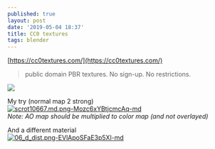 ```yaml
---
published: true
layout: post
date: '2019-05-04 18:37'
title: CC0 textures
tags: blender 
---
```

[https://cc0textures.com/](https://cc0textures.com/)

> public domain PBR textures. No sign-up. No restrictions.

<div style="width:500px;">
<a href="https://cc0textures.com/view.php?tex=Rock16"><img src="https://cdn.struffelproductions.com/file/cc0texturesimages/textures/Sphere/1024/Rock16.png"></a>
</div>

My try (normal map 2 strong)   
[![scrot10667.md.png-Mozc6xYBtjcmcAq-md](https://images.weserv.nl/?url=https://i.imgur.com/eh4tszEl.png)](https://images.weserv.nl/?url=https://i.imgur.com/eh4tszE.png)  
*Note: AO map should be multiplied to color map (and not overlayed)*

And a different material  
[![06_d_dist.png-EVlApoSFaE3p5Xl-md](https://images.weserv.nl/?url=https://i.imgur.com/IzMVkIV.png)](https://images.weserv.nl/?url=https://i.imgur.com/IzMVkIV.png)
